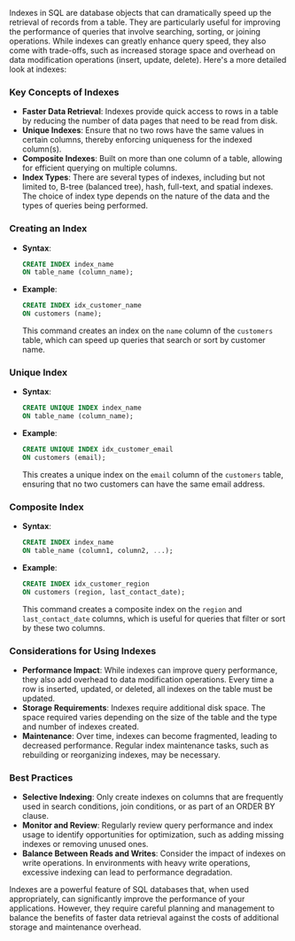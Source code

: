 Indexes in SQL are database objects that can dramatically speed up the retrieval of records from a table. They are particularly useful for improving the performance of queries that involve searching, sorting, or joining operations. While indexes can greatly enhance query speed, they also come with trade-offs, such as increased storage space and overhead on data modification operations (insert, update, delete). Here's a more detailed look at indexes:

### Key Concepts of Indexes

- **Faster Data Retrieval**: Indexes provide quick access to rows in a table by reducing the number of data pages that need to be read from disk.
- **Unique Indexes**: Ensure that no two rows have the same values in certain columns, thereby enforcing uniqueness for the indexed column(s).
- **Composite Indexes**: Built on more than one column of a table, allowing for efficient querying on multiple columns.
- **Index Types**: There are several types of indexes, including but not limited to, B-tree (balanced tree), hash, full-text, and spatial indexes. The choice of index type depends on the nature of the data and the types of queries being performed.

### Creating an Index

- **Syntax**:
  ```sql
  CREATE INDEX index_name
  ON table_name (column_name);
  ```
- **Example**:
  ```sql
  CREATE INDEX idx_customer_name
  ON customers (name);
  ```
  This command creates an index on the `name` column of the `customers` table, which can speed up queries that search or sort by customer name.

### Unique Index

- **Syntax**:
  ```sql
  CREATE UNIQUE INDEX index_name
  ON table_name (column_name);
  ```
- **Example**:
  ```sql
  CREATE UNIQUE INDEX idx_customer_email
  ON customers (email);
  ```
  This creates a unique index on the `email` column of the `customers` table, ensuring that no two customers can have the same email address.

### Composite Index

- **Syntax**:
  ```sql
  CREATE INDEX index_name
  ON table_name (column1, column2, ...);
  ```
- **Example**:
  ```sql
  CREATE INDEX idx_customer_region
  ON customers (region, last_contact_date);
  ```
  This command creates a composite index on the `region` and `last_contact_date` columns, which is useful for queries that filter or sort by these two columns.

### Considerations for Using Indexes

- **Performance Impact**: While indexes can improve query performance, they also add overhead to data modification operations. Every time a row is inserted, updated, or deleted, all indexes on the table must be updated.
- **Storage Requirements**: Indexes require additional disk space. The space required varies depending on the size of the table and the type and number of indexes created.
- **Maintenance**: Over time, indexes can become fragmented, leading to decreased performance. Regular index maintenance tasks, such as rebuilding or reorganizing indexes, may be necessary.

### Best Practices

- **Selective Indexing**: Only create indexes on columns that are frequently used in search conditions, join conditions, or as part of an ORDER BY clause.
- **Monitor and Review**: Regularly review query performance and index usage to identify opportunities for optimization, such as adding missing indexes or removing unused ones.
- **Balance Between Reads and Writes**: Consider the impact of indexes on write operations. In environments with heavy write operations, excessive indexing can lead to performance degradation.

Indexes are a powerful feature of SQL databases that, when used appropriately, can significantly improve the performance of your applications. However, they require careful planning and management to balance the benefits of faster data retrieval against the costs of additional storage and maintenance overhead.